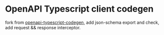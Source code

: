 # OpenAPI Typescript client codegen

fork from [openapi-typescript-codegen](https://www.npmjs.com/package/openapi-typescript-codegen), add json-schema export and check, add request && response interceptor.
